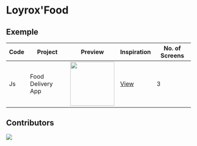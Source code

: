 # Loyrox'Food






## Exemple

| Code | Project | Preview | Inspiration | No. of Screens |
| ------ | ------ | ------ | ------ | ------ |
| Js| Food Delivery App | <img src="https://cdn.dribbble.com/users/1716131/screenshots/14527824/media/c490abc83e617dcfca83cb67ebf279a1.png?compress=1&resize=1200x900" width="120" /> | [View](https://dribbble.com/shots/14527824-Food-Delivery-Mobile-App) | 3 |

## Contributors

<a href="https://github.com/loyrox/">
  <img src="https://contributors-img.web.app/image?repo=byprogrammers/lets-code-react-native" />
</a>
